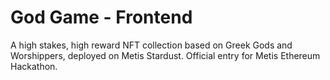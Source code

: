 # God Game - Frontend

A high stakes, high reward NFT collection based on Greek Gods and Worshippers, deployed on Metis Stardust. Official entry for Metis Ethereum Hackathon.
